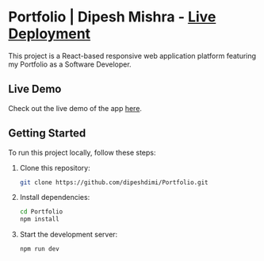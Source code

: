 # Portfolio | Dipesh Mishra - [Live Deployment](https://portfolio-roan-kappa-74.vercel.app/)

This project is a React-based responsive web application platform featuring my Portfolio as a Software Developer.


## Live Demo

Check out the live demo of the app [here](https://portfolio-roan-kappa-74.vercel.app/).

## Getting Started

To run this project locally, follow these steps:

1. Clone this repository:
   ```bash
   git clone https://github.com/dipeshdimi/Portfolio.git
   ```
2. Install dependencies:
   ```bash
   cd Portfolio
   npm install
   ```
3. Start the development server:
   ```bash
   npm run dev
   ```
